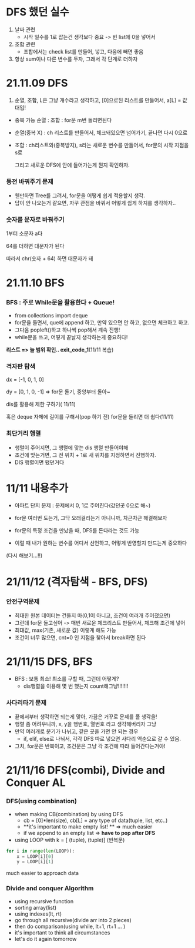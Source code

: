 # DFS 했던 실수

1. 날짜 관련
   - 시작 일수를 1로 잡는건 생각보다 중요 -> 빈 list에 0을 넣어서
2. 조합 관련
   - 조합에서는 check list를 만들어, 넣고, 다음에 빼면 좋음
3. 항상 sum이나 다른 변수를 두자, 그래서 각 단계로 더하자



# 21.11.09 DFS

1. 순열, 조합, L은 그냥 개수라고 생각하고, [0]으로된 리스트를 만들어서, a[L] = 값 대입!



- 중복 가능 순열 : 조합 : for문 m번 돌리면된다

- 순열(중복 X) : ch 리스트를 만들어서, 체크돼있으면 넘어가기, 끝나면 다시 0으로

- 조합 : ch리스트와(중복방지), s라는 새로운 변수를 만들어서, for문의 시작 지점을 s로

  그리고 새로운 DFS에 안에 들어가는게 뭔지 확인하자.



### 동전 바꿔주기 문제

- 웬만하면 Tree를 그려서, for문을 어떻게 쉽게 적용할지 생각.
- 답이 안 나오는거 같으면, 자꾸 관점을 바꿔서 어떻게 쉽게 하지를 생각하자..



### 숫자를 문자로 바꿔주기

1부터 소문자 a다

64를 더하면 대문자가 된다

따라서 chr(숫자 + 64) 하면 대문자가 돼



# 21.11.10 BFS

### BFS : 주로 While문을 활용한다 + Queue!

- from collections import deque
- for문을 돌면서, que에 append 하고, 만약 있으면 안 하고, 없으면 체크하고 하고.
- 그다음 popleft()하고 하나씩 pop해서 계속 진행!
- while문을 쓰고,  어떻게 끝날지 생각하는게 중요하다!

**리스트 => 늘 범위 확인.. exit_code_1**(11/11 복습)



### 격자판 탐색

dx = [-1, 0, 1, 0]

dy = [0, 1, 0, -1] => for문 돌기,  중앙부터 돌아~

dis를 활용해 제한 구하기( 11/11)

혹은 deque 자체에  길이를 구해서(pop 하기 전) for문을 돌리면 더 쉽다(11/11)



### 최단거리 행렬

- 행렬이 주어지면,  그 행렬에 맞는 dis 행렬 만들어야해
- 조건에 맞는거면, 그 전 위치 + 1로 새 위치를 지정하면서 진행하자.
- DIS 행렬이면 됐던거다



# 11/11 내용추가

* 아파트 단지 문제 : 문제에서 0, 1로 주어진다(갔던곳 0으로 해~)

* for문 여러번 도는거, 그닥 오래걸리는거 아니니까, 차근차근 해결해보자

*  for문의 특정 조건을 만났을 때, DFS를 돈다라는 것도 가능

  - 이럴 때 내가 원하는 변수를 어디서 선언하고, 어떻게 반영할지 만드는게 중요하다

  (다시 해보기...!!)



# 21/11/12 (격자탐색 - BFS, DFS)

### 안전구역문제

- 최대한 원본 데이터는 건들지 마(0,1이 아니고, 조건이 여러개 주어졌으면)
- 그런데 for문 돌고싶어 -> 매번 새로운 체크리스트 만들어서, 체크해 조건에 넣어
- 최대값, max(기존, 새로운 값) 이렇게 해도 가능
- 조건이 너무 많으면, cnt=0 인 지점을 찾아서 break하면 된다



# 21/11/15  DFS, BFS

- BFS : 보통 최소! 최소를 구할 때, 그런데 어떻게?
  - dis행렬을 이용해 몇 번 했는지 count해그냥!!!!!!!



### 사다리타기 문제

- 끝에서부터 생각하면 되는게 맞아, 가끔은 거꾸로 문제를 풀 생각을!
- 행렬 좀 어려우니까, x, y을 행번호, 열번호 라고 생각해버리자 그냥
- 만약 여러개로 분기가 나뉘고, 같은 곳을 가면 안 되는 경우
  - if, elif, else로 나눠서, 각각 DFS 따로 넣으면 사다리 역순으로 갈 수 있음.
- 그치, for문은 반복이고, 조건문은 그냥 각 조건에 따라 들어간다는거야!



# 21/11/16 DFS(combi), Divide and Conquer AL

### DFS(using combination)

- when making CB(combination) by using DFS
  - cb = [0]*len(size), cb[L] = any type of data(tuple, list, etc..)
  - **it's important to make empty list! ** => much easier
  - if we append to an empty list => **have to pop after DFS** 
- using LOOP with  k = [ (tuple), (tuple)] (반복문)

~~~ python
for i in range(len(LOOP)): 
    x = LOOP[i][0]
    y = LOOP[i][1]
~~~

much easier to approach data

### Divide and conquer Algorithm

- using recursive function
- sorting array(list)
- using indexes(lt, rt)
- go through all recursive(divide arr into 2 pieces)
- then do comparison(using while, lt+1, rt+1 ... )
- it's important to think all circumstances
- let's do it again tomorrow

